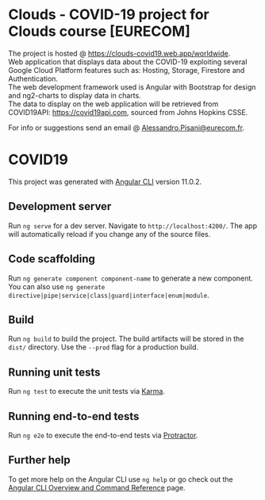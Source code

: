 # Clouds - COVID-19 project for Clouds course [EURECOM]

The project is hosted @ https://clouds-covid19.web.app/worldwide.  
Web application that displays data about the COVID-19 exploiting several Google Cloud Platform features such as: Hosting, Storage, Firestore and Authentication.  
The web development framework used is Angular with Bootstrap for design and ng2-charts to display data in charts.  
The data to display on the web application will be retrieved from COVID19API: https://covid19api.com, sourced from Johns Hopkins CSSE.  

For info or suggestions send an email @ Alessandro.Pisani@eurecom.fr.

# COVID19

This project was generated with [Angular CLI](https://github.com/angular/angular-cli) version 11.0.2.

## Development server

Run `ng serve` for a dev server. Navigate to `http://localhost:4200/`. The app will automatically reload if you change any of the source files.

## Code scaffolding

Run `ng generate component component-name` to generate a new component. You can also use `ng generate directive|pipe|service|class|guard|interface|enum|module`.

## Build

Run `ng build` to build the project. The build artifacts will be stored in the `dist/` directory. Use the `--prod` flag for a production build.

## Running unit tests

Run `ng test` to execute the unit tests via [Karma](https://karma-runner.github.io).

## Running end-to-end tests

Run `ng e2e` to execute the end-to-end tests via [Protractor](http://www.protractortest.org/).

## Further help

To get more help on the Angular CLI use `ng help` or go check out the [Angular CLI Overview and Command Reference](https://angular.io/cli) page.

